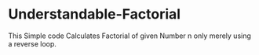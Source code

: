 # Understandable-Factorial
This Simple code Calculates Factorial of given Number n only merely using a reverse loop. 

